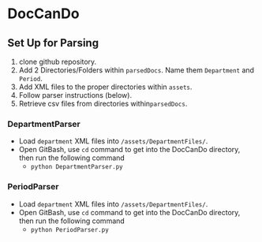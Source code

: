 # DocCanDo

## Set Up for Parsing
1. clone github repository.
1. Add 2 Directories/Folders within `parsedDocs`. Name them `Department` and `Period`.
1. Add XML files to the proper directories within `assets`.
1. Follow parser instructions (below).
1. Retrieve csv files from directories within`parsedDocs`.

### DepartmentParser
- Load `department` XML files into `/assets/DepartmentFiles/`.
- Open GitBash, use `cd` command to get into the DocCanDo directory, then run the following command
    - `python DepartmentParser.py`

### PeriodParser
- Load `department` XML files into `/assets/DepartmentFiles/`.
- Open GitBash, use `cd` command to get into the DocCanDo directory, then run the following command
    - `python PeriodParser.py`
